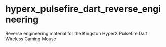 # hyperx_pulsefire_dart_reverse_engineering
Reverse engineering material for the Kingston HyperX Pulsefire Dart Wireless Gaming Mouse
